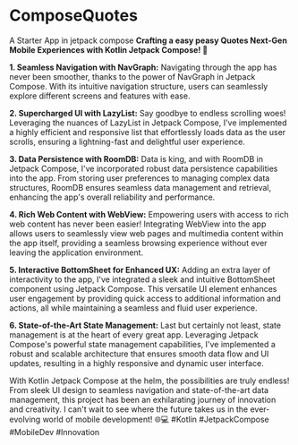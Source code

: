 # ComposeQuotes
 A Starter App in jetpack compose
 **Crafting a easy peasy Quotes Next-Gen Mobile Experiences with Kotlin Jetpack Compose! 🎨**

**1. Seamless Navigation with NavGraph:**
Navigating through the app has never been smoother, thanks to the power of NavGraph in Jetpack Compose. With its intuitive navigation structure, users can seamlessly explore different screens and features with ease.

**2. Supercharged UI with LazyList:**
Say goodbye to endless scrolling woes! Leveraging the nuances of LazyList in Jetpack Compose, I've implemented a highly efficient and responsive list that effortlessly loads data as the user scrolls, ensuring a lightning-fast and delightful user experience.

**3. Data Persistence with RoomDB:**
Data is king, and with RoomDB in Jetpack Compose, I've incorporated robust data persistence capabilities into the app. From storing user preferences to managing complex data structures, RoomDB ensures seamless data management and retrieval, enhancing the app's overall reliability and performance.

**4. Rich Web Content with WebView:**
Empowering users with access to rich web content has never been easier! Integrating WebView into the app allows users to seamlessly view web pages and multimedia content within the app itself, providing a seamless browsing experience without ever leaving the application environment.

**5. Interactive BottomSheet for Enhanced UX:**
Adding an extra layer of interactivity to the app, I've integrated a sleek and intuitive BottomSheet component using Jetpack Compose. This versatile UI element enhances user engagement by providing quick access to additional information and actions, all while maintaining a seamless and fluid user experience.

**6. State-of-the-Art State Management:**
Last but certainly not least, state management is at the heart of every great app. Leveraging Jetpack Compose's powerful state management capabilities, I've implemented a robust and scalable architecture that ensures smooth data flow and UI updates, resulting in a highly responsive and dynamic user interface.

With Kotlin Jetpack Compose at the helm, the possibilities are truly endless! From sleek UI design to seamless navigation and state-of-the-art data management, this project has been an exhilarating journey of innovation and creativity. I can't wait to see where the future takes us in the ever-evolving world of mobile development! 🌐💻 #Kotlin #JetpackCompose #MobileDev #Innovation
